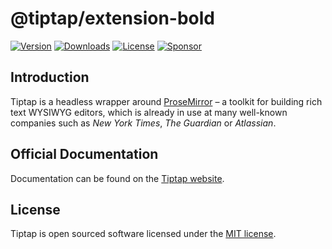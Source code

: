 # @tiptap/extension-bold
[![Version](https://img.shields.io/npm/v/@tiptap/extension-bold.svg?label=version)](https://www.npmjs.com/package/@tiptap/extension-bold)
[![Downloads](https://img.shields.io/npm/dm/@tiptap/extension-bold.svg)](https://npmcharts.com/compare/tiptap?minimal=true)
[![License](https://img.shields.io/npm/l/@tiptap/extension-bold.svg)](https://www.npmjs.com/package/@tiptap/extension-bold)
[![Sponsor](https://img.shields.io/static/v1?label=Sponsor&message=%E2%9D%A4&logo=GitHub)](https://github.com/sponsors/ueberdosis)

## Introduction
Tiptap is a headless wrapper around [ProseMirror](https://ProseMirror.net) – a toolkit for building rich text WYSIWYG editors, which is already in use at many well-known companies such as *New York Times*, *The Guardian* or *Atlassian*.

## Official Documentation
Documentation can be found on the [Tiptap website](https://tiptap.dev).

## License
Tiptap is open sourced software licensed under the [MIT license](https://github.com/ueberdosis/tiptap/blob/main/LICENSE.md).
